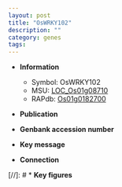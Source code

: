 ```yaml
---
layout: post
title: "OsWRKY102"
description: ""
category: genes
tags: 
---
```


* **Information**  
    + Symbol: OsWRKY102  
    + MSU: [LOC_Os01g08710](http://rice.uga.edu/cgi-bin/ORF_infopage.cgi?orf=LOC_Os01g08710)  
    + RAPdb: [Os01g0182700](http://rapdb.dna.affrc.go.jp/viewer/gbrowse_details/irgsp1?name=Os01g0182700)  

* **Publication**  

* **Genbank accession number**  

* **Key message**  

* **Connection**  

[//]: # * **Key figures**  


